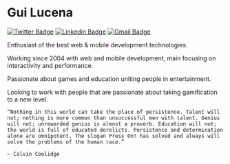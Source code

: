 # Gui Lucena 

<!-- Full Stack Dev @Nonio. -->

[![Twitter Badge](https://img.shields.io/badge/-@lucenaBisk8s-ED5556?style=flat-square&labelColor=ED5556&logo=twitter&logoColor=white&link=https://twitter.com/lucenaBisk8s)](https://twitter.com/lucenaBisk8s) 
[![Linkedin Badge](https://img.shields.io/badge/-Gui%20Lucena-ED5556?style=flat-square&logo=Linkedin&logoColor=white&link=https://www.linkedin.com/in/guilherme-lucena-03b932127/)](https://www.linkedin.com/in/guilherme-lucena-03b932127/) 
[![Gmail Badge](https://img.shields.io/badge/-bisk8scode@gmail.com-ED5556?style=flat-square&logo=Gmail&logoColor=white&link=mailto:bisk8scode@gmail.com)](mailto:bisk8scode@gmail.com)

Enthusiast of the best web & mobile development technologies.
 
Working since 2004 with web and mobile development, main focusing on interactivity and performance. 

Passionate about games and education uniting people in entertainment. 

Looking to work with people that are passionate about taking gamification to a new level.

```
“Nothing in this world can take the place of persistence. Talent will not; nothing is more common than unsuccessful men with talent. Genius will not; unrewarded genius is almost a proverb. Education will not; the world is full of educated derelicts. Persistence and determination alone are omnipotent. The slogan Press On! has solved and always will solve the problems of the human race.”

― Calvin Coolidge
```
